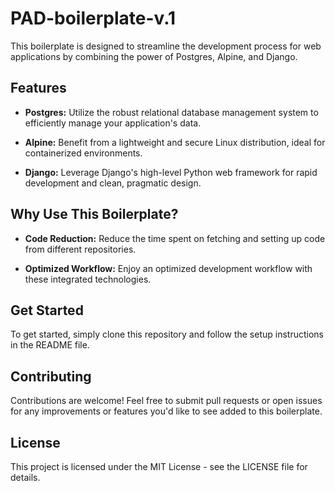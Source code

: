 # PAD-boilerplate-v.1

This boilerplate is designed to streamline the development process for web applications by combining the power of Postgres, Alpine, and Django. 

## Features

- **Postgres:** Utilize the robust relational database management system to efficiently manage your application's data.
  
- **Alpine:** Benefit from a lightweight and secure Linux distribution, ideal for containerized environments.

- **Django:** Leverage Django's high-level Python web framework for rapid development and clean, pragmatic design.

## Why Use This Boilerplate?

- **Code Reduction:** Reduce the time spent on fetching and setting up code from different repositories.
  
- **Optimized Workflow:** Enjoy an optimized development workflow with these integrated technologies.

## Get Started

To get started, simply clone this repository and follow the setup instructions in the README file.



## Contributing

Contributions are welcome! Feel free to submit pull requests or open issues for any improvements or features you'd like to see added to this boilerplate.

## License

This project is licensed under the MIT License - see the LICENSE file for details.
